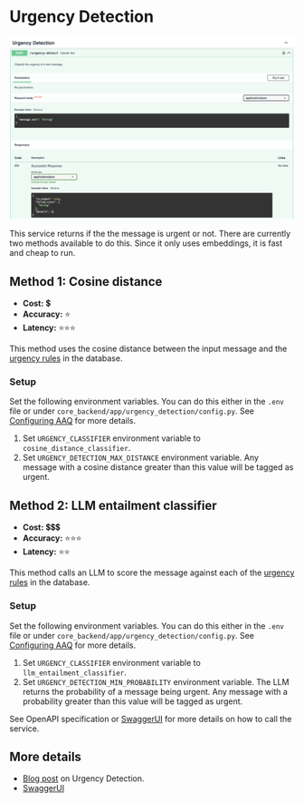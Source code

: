 # Urgency Detection

![Swagger UD](./swagger-ud-screenshot.png)

This service returns if the the message is urgent or not. There are currently two methods available
to do this. Since it only uses embeddings, it is fast and cheap to run.

## Method 1: Cosine distance

- **Cost:** :heavy_dollar_sign:
- **Accuracy:** :star:
- **Latency:** :star::star::star:

This method uses the cosine distance between the input message and
the [urgency rules](../admin-app/manage-urgency-rules.md) in the database.


### Setup

Set the following environment variables. You can do this either in the `.env` file or
under `core_backend/app/urgency_detection/config.py`. See [Configuring AAQ](../../deployment/config-options.md)
for more details.


1. Set `URGENCY_CLASSIFIER` environment variable to `cosine_distance_classifier`.
2. Set `URGENCY_DETECTION_MAX_DISTANCE` environment variable. Any message with a cosine distance greater than this value will be tagged as urgent.


## Method 2: LLM entailment classifier

- **Cost:** :heavy_dollar_sign::heavy_dollar_sign::heavy_dollar_sign:
- **Accuracy:** :star::star::star:
- **Latency:** :star::star:

This method calls an LLM to score the message against each of the
[urgency rules](../admin-app/manage-urgency-rules.md) in the database.

### Setup

Set the following environment variables. You can do this either in the `.env` file or
under `core_backend/app/urgency_detection/config.py`. See [Configuring AAQ](../../deployment/config-options.md)
for more details.


1. Set `URGENCY_CLASSIFIER` environment variable to `llm_entailment_classifier`.
2. Set `URGENCY_DETECTION_MIN_PROBABILITY` environment variable. The LLM returns the probability of
a message being urgent. Any message with a probability greater than this value will be tagged as urgent.

See OpenAPI specification or [SwaggerUI](index.md/#swaggerui) for more details on how to call the service.

## More details

* [Blog post](../../blog/posts/urgency-detection.md) on Urgency Detection.
* [SwaggerUI](index.md/#swaggerui)
